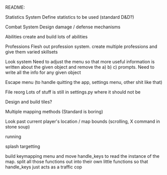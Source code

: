 README:

Statistics System
	Define statistics to be used (standard D&D?)

Combat System
	Design damage / defense mechanisms

Abilities
	create and build lots of abilities

Professions
	Flesh out profession system. create multiple professions and give them varied skillsets

Look system
	Need to adjust the menu so that more useful information is written about the given object and remove the a) b) c) prompts.
	Need to write all the info for any given object

Escape menu (to handle quitting the app, settings menu, other shit like that)

File reorg
	Lots of stuff is still in settings.py where it should not be

Design and build tiles?

Multiple mapping methods (Standard is boring)

Look past current player's location / map bounds (scrolling, X command in stone soup)

running

splash targetting

build keymapping menu and move handle_keys to read the instance of the map. split all those functions out into their own little functions
	so that handle_keys just acts as a traffic cop